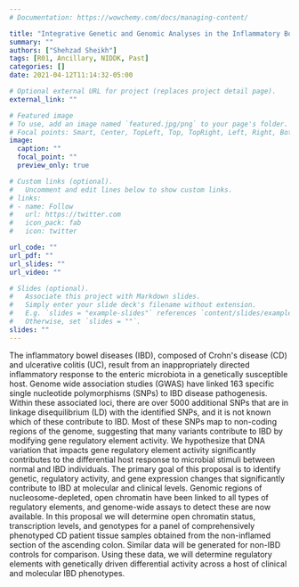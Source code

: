 ```yaml
---
# Documentation: https://wowchemy.com/docs/managing-content/

title: "Integrative Genetic and Genomic Analyses in the Inflammatory Bowel Disease"
summary: ""
authors: ["Shehzad Sheikh"]
tags: [R01, Ancillary, NIDDK, Past]
categories: []
date: 2021-04-12T11:14:32-05:00

# Optional external URL for project (replaces project detail page).
external_link: ""

# Featured image
# To use, add an image named `featured.jpg/png` to your page's folder.
# Focal points: Smart, Center, TopLeft, Top, TopRight, Left, Right, BottomLeft, Bottom, BottomRight.
image:
  caption: ""
  focal_point: ""
  preview_only: true

# Custom links (optional).
#   Uncomment and edit lines below to show custom links.
# links:
# - name: Follow
#   url: https://twitter.com
#   icon_pack: fab
#   icon: twitter

url_code: ""
url_pdf: ""
url_slides: ""
url_video: ""

# Slides (optional).
#   Associate this project with Markdown slides.
#   Simply enter your slide deck's filename without extension.
#   E.g. `slides = "example-slides"` references `content/slides/example-slides.md`.
#   Otherwise, set `slides = ""`.
slides: ""
---
```


The inflammatory bowel diseases (IBD), composed of Crohn's disease (CD) and ulcerative colitis (UC), result from an inappropriately directed inflammatory response to the enteric microbiota in a genetically susceptible host. Genome wide association studies (GWAS) have linked 163 specific single nucleotide polymorphisms (SNPs) to IBD disease pathogenesis. Within these associated loci, there are over 5000 additional SNPs that are in linkage disequilibrium (LD) with the identified SNPs, and it is not known which of these contribute to IBD. Most of these SNPs map to non-coding regions of the genome, suggesting that many variants contribute to IBD by modifying gene regulatory element activity. We hypothesize that DNA variation that impacts gene regulatory element activity significantly contributes to the differential host response to microbial stimuli between normal and IBD individuals. The primary goal of this proposal is to identify genetic, regulatory activity, and gene expression changes that significantly contribute to IBD at molecular and clinical levels. Genomic regions of nucleosome-depleted, open chromatin have been linked to all types of regulatory elements, and genome-wide assays to detect these are now available. In this proposal we will determine open chromatin status, transcription levels, and genotypes for a panel of comprehensively phenotyped CD patient tissue samples obtained from the non-inflamed section of the ascending colon. Similar data will be generated for non-IBD controls for comparison. Using these data, we will determine regulatory elements with genetically driven differential activity across a host of clinical and molecular IBD phenotypes.

